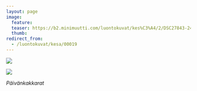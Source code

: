 ```yaml
---
layout: page
image:
  feature:
  teaser: https://b2.minimuutti.com/luontokuvat/kes%C3%A4/2/DSC27843-245px.jpg
  thumb:
redirect_from:
  - /luontokuvat/kesa/00019
---
```


![](https://b2.minimuutti.com/luontokuvat/kes%C3%A4/2/DSC27843-800px.jpg)

![](https://b2.minimuutti.com/luontokuvat/kes%C3%A4/2/DSC27846-800px.jpg)

*Päivänkakkarat*
